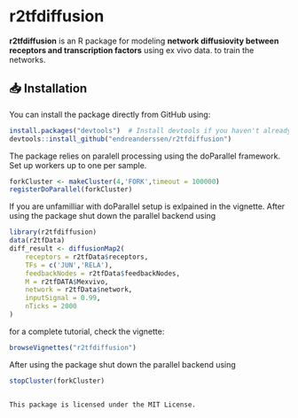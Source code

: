 # r2tfdiffusion

**r2tfdiffusion** is an R package for modeling **network diffusiovity between receptors and transcription factors** using ex vivo data. to train the networks.


## 📥 Installation

You can install the package directly from GitHub using:
```r
install.packages("devtools")  # Install devtools if you haven't already
devtools::install_github("endreanderssen/r2tfdiffusion")
```

The package relies on paralell processing using the doParallel framework. 
Set up workers up to one per sample. 

```r
forkCluster <- makeCluster(4,'FORK',timeout = 100000)
registerDoParallel(forkCluster)
```

If you are unfamilliar with doParallel setup is exlpained in the vignette. 
After using the package shut down the parallel backend  using

```r
library(r2tfdiffusion)
data(r2tfData)
diff_result <- diffusionMap2(
    receptors = r2tfData$receptors,
    TFs = c('JUN','RELA'),
    feedbackNodes = r2tfData$feedbackNodes,
    M = r2tfDATA$Mexvivo,
    network = r2tfData$network,
    inputSignal = 0.99,
    nTicks = 2000
)
```

for a complete tutorial, check the vignette:
```r
browseVignettes("r2tfdiffusion")
```
After using the package shut down the parallel backend  using
```r
stopCluster(forkCluster)


This package is licensed under the MIT License.
